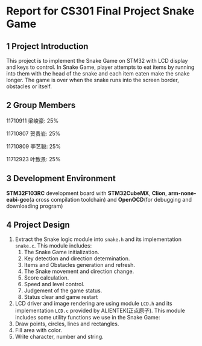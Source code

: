 # Report for CS301 Final Project Snake Game

## 1 Project Introduction

This project is to implement the Snake Game on STM32 with LCD display and keys to control. In Snake Game, player attempts to eat items by running into them with the head of the snake and each item eaten make the snake longer. The game is over when the snake runs into the screen border, obstacles or itself.

## 2 Group Members

11710911 梁峻豪: 25%

11710807 贺贵岩: 25%

11710809 李艺聪: 25%

11712923 叶致景: 25%

## 3 Development Environment

**STM32F103RC** development board with **STM32CubeMX**, **Clion**, **arm-none-eabi-gcc**(a cross compilation toolchain) and **OpenOCD**(for debugging and downloading program)

## 4 Project Design

1. Extract the Snake logic module into `snake.h` and its implementation `snake.c`. This module includes:
   1. The Snake Game initialization.
   2. Key detection and direction determination.
   3. Items and Obstacles generation and refresh.
   4. The Snake movement and direction change.
   5. Score calculation. 
   6. Speed and level control.
   7. Judgement of the game status.
   8. Status clear and game restart
2.  LCD driver and image rendering are using module `LCD.h` and its implementation `LCD.c` provided by ALIENTEK(正点原子). This module includes some utility functions we use in the Snake Game:
   1. Draw points, circles, lines and rectangles.
   2. Fill area with color.
   3. Write character, number and string.